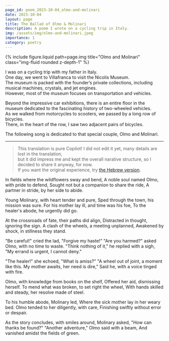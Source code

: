 ```yaml
---
page_id: poem_2023-10-04_olmo-and-molinari
date: 2023-10-04
layout: page
title: The Ballad of Olmo & Molinari
description: A poem I wrote on a cycling trip in Italy.
img: /assets/img/olmo-and-molinari.jpeg
importance: 1
category: poetry
---
```


<div class="row justify-content-sm-center">
    {% include figure.liquid path=page.img title="Olmo and Molinari" class="img-fluid rounded z-depth-1" %}
</div>

I was on a cycling trip with my father in Italy.  
One day, we went to Villafranca to visit the Nicolis Museum.  
The museum is packed with the founder’s private collections, including musical machines, crystals, and jet engines.  
However, most of the museum focuses on transportation and vehicles.

Beyond the impressive car exhibitions, there is an entire floor in the museum dedicated to the fascinating history of two-wheeled vehicles.  
As we walked from motorcycles to scooters, we passed by a long row of bicycles.  
There, in the heart of the row, I saw two adjacent pairs of bicycles.

The following song is dedicated to that special couple, Olmo and Molinari.

---

> This translation is pure Copilot! I did not edit it yet, many details are lost in the translation,  
> but it did impress me and kept the overall narative structure, so I decided to share it anyway, for now.  
> If you want the original experience, try [the Hebrew version]({{site.baseurl}}/he-il{{page.url}}).

In fields where the wildflowers sway and bend,
A noble soul named Olmo, with pride to defend,
Sought not but a companion to share the ride,
A partner in stride, by her side to abide.

Young Molinary, with heart tender and pure,
Sped through the town, his mission was sure.
For his mother lay ill, and time was his foe,
To the healer's abode, he urgently did go.

At the crossroads of fate, their paths did align,
Distracted in thought, ignoring the sign.
A clash of the wheels, a meeting unplanned,
Awakened by shock, in stillness they stand.

"Be careful!" cried the lad, "Forgive my haste!"
"Are you harmed?" asked Olmo, with no time to waste.
"Think nothing of it," he replied with a sigh,
"My errand is urgent, I cannot deny."

"The healer!" she echoed, "What is amiss?"
"A wheel out of joint, a moment like this.
My mother awaits, her need is dire,"
Said he, with a voice tinged with fire.

Olmo, with knowledge from books on the shelf,
Offered her aid, dismissing herself.
To mend what was broken, to set right the wheel,
With hands skilled and steady, her resolve made of steel.

To his humble abode, Molinary led,
Where the sick mother lay in her weary bed.
Olmo tended to her diligently, with care,
Finishing swiftly without error or despair.

As the story concludes, with smiles around,
Molinary asked, "How can thanks be found?"
"Another adventure," Olmo said with a beam,
And vanished amidst the fields of green.
